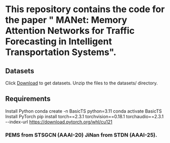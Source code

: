 # This repository contains the code for the paper " MANet: Memory Attention Networks for Traffic Forecasting in Intelligent Transportation Systems".
## Datasets 
Click [Download](https://pan.baidu.com/s/1cMDlDEjz91yE4k0qBU8RBA?pwd=fs5r) to get datasets. Unzip the files to the datasets/ directory.
## Requirements 
Install Python
conda create -n BasicTS python=3.11
conda activate BasicTS
Install PyTorch
pip install torch==2.3.1 torchvision==0.18.1 torchaudio==2.3.1 --index-url https://download.pytorch.org/whl/cu121
### PEMS from STSGCN (AAAI-20) JiNan from STDN (AAAI-25).
